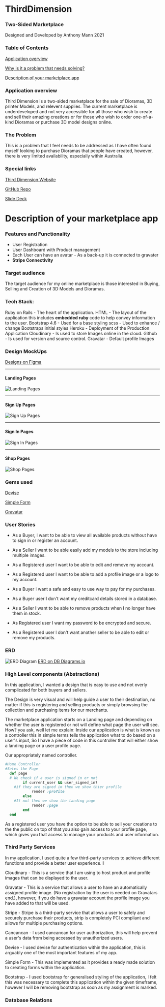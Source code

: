 # ThirdDimension

### Two-Sided Marketplace

Designed and Developed by
Anthony Mann 2021

### Table of Contents

[Application overview](#application-overview)

[Why is it a problem that needs solving?](#the-problem)

[Description of your marketplace app](#Description-of-your-marketplace-app)

### Application overview

Third Dimension is a two-sided marketplace for the sale of Dioramas, 3D printer Models, and relevent supplies. The current marketplace is underdeveloped and not very accessible for all those who wish to create and sell their amazing creations or for those who wish to order one-of-a-kind Dioramas or purchase 3D model designs online.

### The Problem

This is a problem that I feel needs to be addressed as I have often found myself looking to purchase Dioramas that people have created, however, there is very limited availability, especially within Australia.

### Special links

[Third Dimension Website](https://thirddimension.herokuapp.com/)

[GitHub Repo](https://github.com/MrAjMann/ThirdDimension)

[Slide Deck](https://docs.google.com/presentation/d/1KejylKpCBGXut1z_emDu4aL7w75nO2b6TwPQTp5otOU/edit?usp=sharing)

# Description of your marketplace app

### Features and Functionality

- User Registration
- User Dashboard with Product management
- Each User can have an avatar - As a back-up it is connected to gravater
- **Stripe Connectivity**

### Target audience

The target audience for my online marketplace is those interested in Buying, Selling and Creation of 3D Models and Dioramas.

### Tech Stack:

Ruby on Rails - The heart of the application.
HTML - The layout of the application this includes **embedded ruby** code to help convey information to the user.
Bootstrap 4.6 - Used for a base styling
scss - Used to enhance / change Bootstraps initial styles
Heroku - Deployment of the Production Application
Cloudinary - Is used to store Images online in the cloud.
Github - Is used for version and source control.
Gravatar - Default profile Images

### Design MockUps

[Designs on Figma](https://www.figma.com/file/0BKfLJqugqiiPCjpgB4TXq/Third-Dimension?node-id=0%3A1)

---

#### Landing Pages

![Landing Pages](./app/assets/images/LandingPages.png)

---

#### Sign Up Pages

![Sign Up Pages](./app/assets/images/SignUpPages.png)

---

#### Sign In Pages

![Sign In Pages](./app/assets/images/SignInPages.png)

---

#### Shop Pages

![Shop Pages](./app/assets/images/ShopPages.png)

### Gems used

[Devise](https://github.com/heartcombo/devise)

[Simple Form](https://github.com/heartcombo/simple_form)

[Gravatar](https://github.com/mdeering/gravatar_image_tag)

### User Stories

- As a Buyer, I want to be able to view all available products without have to sign in or register an account.

- As a Seller I want to be able easily add my models to the store including multiple images.

- As a Registered user I want to be able to edit and remove my account.

- As a Registered user I want to be able to add a profile image or a logo to my account.

- As a Buyer I want a safe and easy to use way to pay for my purchases.

- As a Buyer user I don't want my creditcard details stored in a database.

- As a Seller I want to be able to remove products when I no longer have them in stock.

- As Registered user I want my password to be encrypted and secure.

- As a Registered user I don't want another seller to be able to edit or remove my products.

### ERD

![ERD Diagram](./app/assets/images/Third-Dimension-ERD.png)
[ERD on DB Diagrams.io](https://dbdiagram.io/d/603c5747fcdcb6230b21e7c8)

### High Level components (Abstractions)

In this application, I wanted a design that is easy to use and not overly complicated for both buyers and sellers.

The Design is very visual and will help guide a user to their destination, no matter if this is registering and selling products or simply browsing the collection and purchasing items for our merchants.

The marketplace application starts on a Landing page and depending on whether the user is registered or not will define what page the user will see. How? you ask, well let me explain:
Inside our application is what is known as a controller this in simple terms tells the application what to do based on a user's input, So I have a piece of code in this controller that will either show a landing page or a user profile page.

Our appropriately named controller.

```ruby
#Home Controller
#Setes the Page
  def page
  # We check if a user is signed in or not
		if current_user && user_signed_in?
    #if they are signed in then we show thier profile
			render :profile
		else
    #If not then we show the landing page
			render :page
		end
  end

```

As a registered user you have the option to be able to sell your creations to the the public on top of that you also gain access to your profile page, which gives you that access to manage your products and user information.

### Third Party Services

In my application, I used quite a few third-party services to achieve different functions and provide a better user experience. I

Cloudinary - This is a service that I am using to host product and profile images that can be displayed to the user.

Gravatar - This is a service that allows a user to have an automatically assigned profile image. (No registration by the user is needed on Gravatars end.), however, if you do have a gravatar account the profile image you have added to that will be used.

Stripe - Stripe is a third-party service that allows a user to safely and securely purchase their products, strip is completely PCI compliant and allows for multiple purchasing options.

Cancancan - I used cancancan for user authorization, this will help prevent a user's data from being accessed by unauthorized users.

Devise - I used devise for authentication within the application, this is arguably one of the most important features of my app.

Simple Form - This was implemented as it provides a ready made solution to creating forms within the application.

Bootstrap - I used bootstrap for generalised styling of the application, I felt this was necessary to complete this application within the given timeframe, however I will be removing bootstrap as soon as my assignment is marked.

### Database Relations
